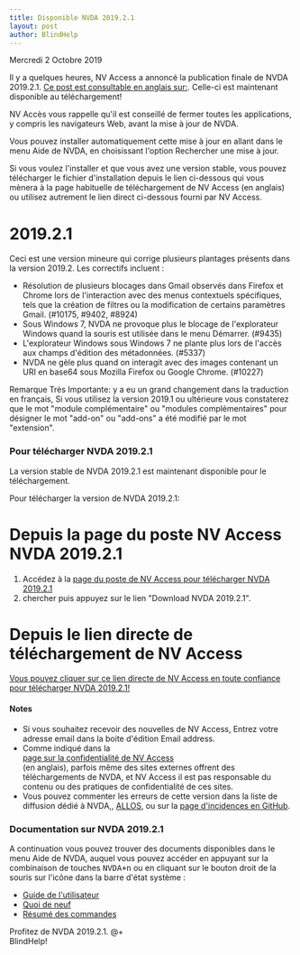 ```yaml
---
title: Disponible NVDA 2019.2.1
layout: post
author: BlindHelp
---
```


<footer>Mercredi 2 Octobre 2019</footer>

Il y a quelques heures, NV Access a annoncé la publication finale de NVDA 2019.2.1. [Ce post  est consultable en anglais sur:](https://www.nvaccess.org/post/nvda-2019-2-1-released/). Celle-ci est maintenant disponible au téléchargement!                  

NV Accès vous rappelle qu'il est conseillé de fermer toutes les applications, y compris les navigateurs Web, avant la mise à jour de NVDA.    

Vous pouvez installer automatiquement cette mise à jour en allant dans le menu  Aide de NVDA, en choisissant l'option Rechercher une mise à jour.    

Si vous voulez l'installer et que vous avez une version stable, vous pouvez télécharger le fichier d'installation depuis le lien ci-dessous qui vous mènera à la page habituelle de téléchargement  de NV Access (en anglais) ou utilisez autrement le lien direct ci-dessous fourni par NV Access.             


# 2019.2.1 #

Ceci est une version mineure qui corrige plusieurs plantages présents dans la version 2019.2. Les correctifs incluent :     

* Résolution de plusieurs blocages dans Gmail observés dans Firefox et Chrome lors de l'interaction avec des menus contextuels spécifiques, tels que la création de filtres ou la modification de certains paramètres Gmail. (#10175, #9402, #8924) 
* Sous Windows 7, NVDA ne provoque plus le blocage de l'explorateur Windows quand la souris est utilisée dans le menu Démarrer. (#9435) 
* L'explorateur Windows sous Windows 7 ne plante plus lors de l'accès aux champs d'édition des métadonnées. (#5337) 
* NVDA ne gèle plus quand on interagit avec des images contenant un URI en base64 sous Mozilla Firefox ou Google Chrome. (#10227) 

Remarque Très Importante: y a eu un grand changement dans la traduction en français, Si vous utilisez la version 2019.1 ou ultérieure vous constaterez que le mot "module complémentaire" ou "modules complémentaires" pour désigner le mot "add-on" ou "add-ons" a été modifié par le mot "extension".

###  Pour télécharger NVDA 2019.2.1 ###

La version stable de NVDA 2019.2.1 est maintenant disponible pour le téléchargement. 

Pour télécharger la version de NVDA 2019.2.1:    

# Depuis la page du poste NV Access NVDA 2019.2.1 #

1. Accédez à la [page du poste de NV Access pour télécharger NVDA 2019.2.1](https://www.nvaccess.org/post/nvda-2019-2-1-released/)    
2. chercher puis appuyez sur le lien "Download NVDA 2019.2.1".               

# Depuis le lien directe de téléchargement de NV Access #
  
  [Vous pouvez cliquer   sur ce lien directe de NV Access en toute confiance pour télécharger NVDA 2019.2.1!](https://www.nvaccess.org/files/nvda/releases/2019.2.1/nvda_2019.2.1.exe)    

#### Notes ####

* Si vous souhaitez recevoir des nouvelles de NV Access, Entrez votre adresse email dans la boite d'édition Email address.                
* Comme indiqué dans la            
[page sur la confidentialité de NV Access](http://www.nvaccess.org/privacy/)           
(en anglais), parfois même des sites externes offrent des téléchargements de NVDA, et NV Access il est pas responsable du contenu ou des pratiques de confidentialité de ces sites.         
* Vous pouvez commenter les erreurs de cette version dans la liste de diffusion dédié à NVDA,, [ALLOS](mailto:ALLOS@yahoogroupes.fr), ou sur la [page d'incidences en GitHub](https://github.com/nvaccess/nvda/issues).              

### Documentation sur NVDA 2019.2.1 ###

A continuation vous pouvez trouver des documents disponibles  dans le menu Aide de NVDA, auquel vous pouvez accéder en appuyant sur la combinaison de touches <kbd>NVDA+n</kbd> ou en cliquant sur le bouton droit de la souris sur l'icône dans la barre d'état système :

* [Guide de l'utilisateur](https://blindhelp.github.io/userGuide.html)
* [Quoi de neuf](https://blindhelp.github.io/changes.html)
* [Résumé des commandes](https://blindhelp.github.io/keyCommands.html)

Profitez de NVDA 2019.2.1. 
@+                     
BlindHelp!                           